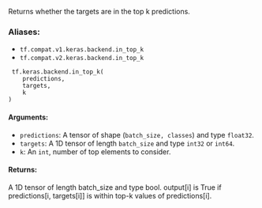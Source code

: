 
Returns whether the targets are in the top k predictions.
### Aliases:
- `tf.compat.v1.keras.backend.in_top_k`
- `tf.compat.v2.keras.backend.in_top_k`

```
 tf.keras.backend.in_top_k(
    predictions,
    targets,
    k
)
```
#### Arguments:
- `predictions`: A tensor of shape (`batch_size, classes`) and type `float32`.
- `targets`: A 1D tensor of length `batch_size` and type `int32` or `int64`.
- `k`: An `int`, number of top elements to consider.
#### Returns:

A 1D tensor of length batch_size and type bool. output[i] is True if predictions[i, targets[i]] is within top-k values of predictions[i].
